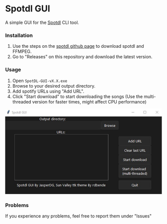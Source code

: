# Spotdl GUI

A simple GUI for the [Spotdl](https://github.com/spotDL/spotify-downloader) CLI tool.

### Installation

1. Use the steps on the [spotdl github page](https://github.com/spotDL/spotify-downloader) to download spotdl and FFMPEG.
2. Go to "Releases" on this repository and download the latest version.

### Usage

1. Open `SpotDL-GUI-vX.X.exe`
2. Browse to your desired output directory.
3. Add spotify URLs using "Add URL".
4. Click "Start download" to start downloading the songs
 (Use the multi-threaded version for faster times, might affect CPU performance)

![Example](https://github.com/JasperDG828/spotdl-GUI/blob/main/example.jpg?raw=true)

### Problems
If you experience any problems, feel free to report them under "Issues"